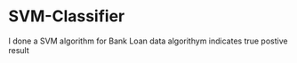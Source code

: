 # SVM-Classifier
I done a SVM algorithm for Bank Loan data 
algorithym indicates true postive result
